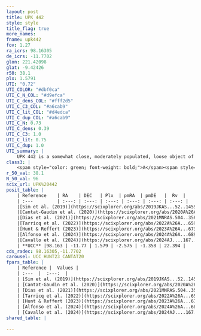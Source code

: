 ```yaml
---
layout: post
title: UPK 442
style: style
title_flag: true
more_names: 
fname: upk442
fov: 1.27
ra_icrs: 98.16305
de_icrs: -11.7702
glon: 221.42098
glat: -9.42426
r50: 38.1
plx: 1.5791
UTI: "0.72"
UTI_COLOR: "#dbf0ca"
UTI_C_N_COL: "#d9efca"
UTI_C_dens_COL: "#fff2d5"
UTI_C_C3_COL: "#a6cab9"
UTI_C_lit_COL: "#d4edca"
UTI_C_dup_COL: "#a6cab9"
UTI_C_N: 0.73
UTI_C_dens: 0.39
UTI_C_C3: 1.0
UTI_C_lit: 0.75
UTI_C_dup: 1.0
UTI_summary: |
    UPK 442 is a somewhat close, moderately populated, loose object of very high C3 quality. It is well-studied in the literature.
class3: |
    <span style="color: green; font-weight: bold;">A</span><span style="color: green; font-weight: bold;">A</span>
r_50_val: 38.1
N_50_val: 96
scix_url: UPK%20442
posit_table: |
    | Reference    | RA    | DEC   | Plx  | pmRA  | pmDE   |  Rv  |
    | :---         | :---: | :---: | :---: | :---: | :---: | :---: |
    |[Sim et al. (2019)](https://scixplorer.org/abs/2019JKAS...52..145S) | 98.484 | -11.755 | -- | -2.54 | -1.32 | -- |
    |[Cantat-Gaudin et al. (2020)](https://scixplorer.org/abs/2020A%26A...640A...1C) | 98.4 | -11.549 | 1.558 | -2.58 | -1.322 | -- |
    |[Dias et al. (2021)](https://scixplorer.org/abs/2021MNRAS.504..356D) | 98.601 | -11.806 | 1.512 | -2.562 | -1.315 | 26.227 |
    |[Tarricq et al. (2022)](https://scixplorer.org/abs/2022A%26A...659A..59T) | 98.026 | -11.388 | 1.597 | -2.561 | -1.394 | -- |
    |[Hunt & Reffert (2023)](https://scixplorer.org/abs/2023A%26A...673A.114H) | 97.852 | -12.557 | 1.539 | -2.551 | -1.34 | 20.99 |
    |[Alfonso et al. (2024)](https://scixplorer.org/abs/2024A%26A...689A..18A) | 98.23 | -12.045 | 1.536 | -2.523 | -1.381 | -- |
    |[Cavallo et al. (2024)](https://scixplorer.org/abs/2024AJ....167...12C) | 98.203 | -11.98 | 1.549 | -- | -- | -- |
    | **UCC** |98.163 | -11.77 | 1.579 | -2.575 | -1.358 | 22.394 | 
cds_radec: 98.16305,-11.7702
carousel: UCC_HUNT23_CANTAT20
fpars_table: |
    | Reference |  Values |
    | :---  |  :---:  |
    | [Sim et al. (2019)](https://scixplorer.org/abs/2019JKAS...52..145S) | `d_pc=640, log(age)=7.7` |
    | [Cantat-Gaudin et al. (2020)](https://scixplorer.org/abs/2020A%26A...640A...1C) | `AVNN=0.26, DMNN=8.97, AgeNN=8.23` |
    | [Dias et al. (2021)](https://scixplorer.org/abs/2021MNRAS.504..356D) | `Av=0.536, Dist=649, logage=7.927, [Fe/H]=-0.152` |
    | [Tarricq et al. (2022)](https://scixplorer.org/abs/2022A%26A...659A..59T) | `Dist=613, logAgeNN=8.25` |
    | [Hunt & Reffert (2023)](https://scixplorer.org/abs/2023A%26A...673A.114H) | `AV50=0.221, diffAV50=1.257, MOD50=8.938, logAge50=7.833` |
    | [Alfonso et al. (2024)](https://scixplorer.org/abs/2024A%26A...689A..18A) | `AV=0.26022, MOD=8.96984, logAge=7.63539, Z=-0.1517` |
    | [Cavallo et al. (2024)](https://scixplorer.org/abs/2024AJ....167...12C) | `AV50=0.45, dMod50=9.15, logAge50=7.09, [Fe/H]50=0.14` |
shared_table: |
    
---
```

